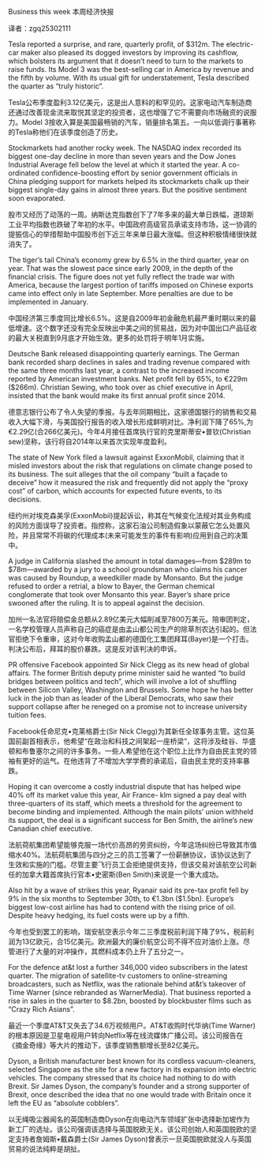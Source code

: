 Business this week
本周经济快报

译者：zgq25302111

Tesla reported a surprise, and rare, quarterly profit, of $312m. The electric-car maker also pleased its dogged investors by improving its cashflow, which bolsters its argument that it doesn’t need to turn to the markets to raise funds. Its Model 3 was the best-selling car in America by revenue and the fifth by volume. With its usual gift for understatement, Tesla described the quarter as “truly historic”.

Tesla公布季度盈利3.12亿美元，这是出人意料的和罕见的。这家电动汽车制造商还通过改善现金流来取悦其坚定的投资者，这也增强了它不需要向市场融资的说服力。Model 3按收入算是美国最畅销的汽车，销量排名第五。一向以低调行事著称的Tesla称他们在该季度创造了历史。

Stockmarkets had another rocky week. The NASDAQ index recorded its biggest one-day decline in more than seven years and the Dow Jones Industrial Average fell below the level at which it started the year. A co-ordinated confidence-boosting effort by senior government officials in China pledging support for markets helped its stockmarkets chalk up their biggest single-day gains in almost three years. But the positive sentiment soon evaporated. 

股市又经历了动荡的一周。纳斯达克指数创下了7年多来的最大单日跌幅，道琼斯工业平均指数也跌破了年初的水平。中国政府高级官员承诺支持市场，这一协调的提振信心的举措帮助中国股市创下近三年来单日最大涨幅。但这种积极情绪很快就消失了。

The tiger’s tail
China’s economy grew by 6.5% in the third quarter, year on year. That was the slowest pace since early 2009, in the depth of the financial crisis. The figure does not yet fully reflect the trade war with America, because the largest portion of tariffs imposed on Chinese exports came into effect only in late September. More penalties are due to be implemented in January.

中国经济第三季度同比增长6.5%。这是自2009年初金融危机最严重时期以来的最低增速。这个数字还没有完全反映出中美之间的贸易战，因为对中国出口产品征收的最大关税直到9月底才开始生效。更多的处罚将于明年1月实施。

Deutsche Bank released disappointing quarterly earnings. The German bank recorded sharp declines in sales and trading revenue compared with the same three months last year, a contrast to the increased income reported by American investment banks. Net profit fell by 65%, to €229m ($266m). Christian Sewing, who took over as chief executive in April, insisted that the bank would make its first annual profit since 2014.

德意志银行公布了令人失望的季报。与去年同期相比，这家德国银行的销售和交易收入大幅下滑，与美国投行报告的收入增长形成鲜明对比。净利润下降了65%,为€2.29亿(合266亿美元)。今年4月接任首席执行官的克里斯蒂安•普钦(Christian sew)坚称，该行将自2014年以来首次实现年度盈利。

The state of New York filed a lawsuit against ExxonMobil, claiming that it misled investors about the risk that regulations on climate change posed to its business. The suit alleges that the oil company “built a façade to deceive” how it measured the risk and frequently did not apply the “proxy cost” of carbon, which accounts for expected future events, to its decisions.

纽约州对埃克森美孚(ExxonMobil)提起诉讼，称其在气候变化法规对其业务构成的风险方面误导了投资者。指控称，这家石油公司制造假象以蒙蔽它怎么处置风险，并且常常不将碳的代理成本(未来可能发生的事件有影响)应用到自己的决策中。

A judge in California slashed the amount in total damages—from $289m to $78m—awarded by a jury to a school groundsman who claims his cancer was caused by Roundup, a weedkiller made by Monsanto. But the judge refused to order a retrial, a blow to Bayer, the German chemical conglomerate that took over Monsanto this year. Bayer’s share price swooned after the ruling. It is to appeal against the decision.

加州一名法官将赔偿金总额从2.89亿美元大幅削减至7800万美元。陪审团判定，一名学校管理人员声称自己的癌症是由孟山都公司生产的除草剂农达引起的。但法官拒绝下令重审，这对今年收购孟山都的德国化工集团拜耳(Bayer)是一个打击。判决公布后，拜耳的股价暴跌。这是反对该判决的申诉。

PR offensive
Facebook appointed Sir Nick Clegg as its new head of global affairs. The former British deputy prime minister said he wanted “to build bridges between politics and tech”, which will involve a lot of shuffling between Silicon Valley, Washington and Brussels. Some hope he has better luck in the job than as leader of the Liberal Democrats, who saw their support collapse after he reneged on a promise not to increase university tuition fees.

Facebook任命尼克•克莱格爵士(Sir Nick Clegg)为其新任全球事务主管。这位英国前副首相表示，他希望“在政治和科技之间架起一座桥梁”，这将涉及硅谷、华盛顿和布鲁塞尔之间的许多事务。一些人希望他在这个职位上比作为自由民主党的领袖有更好的运气。在他违背了不增加大学学费的承诺后，自由民主党的支持率暴跌。

Hoping it can overcome a costly industrial dispute that has helped wipe 40% off its market value this year, Air France- klm signed a pay deal with three-quarters of its staff, which meets a threshold for the agreement to become binding and implemented. Although the main pilots’ union withheld its support, the deal is a significant success for Ben Smith, the airline’s new Canadian chief executive.

法航荷航集团希望能够克服一场代价高昂的劳资纠纷，今年这场纠纷已导致其市值缩水40%。法航荷航集团与四分之三的员工签署了一份薪酬协议，该协议达到了生效和实施的门槛。尽管主要飞行员工会拒绝提供支持，但该交易对该航空公司新任的加拿大籍首席执行官本•史密斯(Ben Smith)来说是一个重大成功。

Also hit by a wave of strikes this year, Ryanair said its pre-tax profit fell by 9% in the six months to September 30th, to €1.3bn ($1.5bn). Europe’s biggest low-cost airline has had to contend with the rising price of oil. Despite heavy hedging, its fuel costs were up by a fifth.

今年也受到罢工的影响，瑞安航空表示今年二三季度税前利润下降了9%，税前利润为13亿欧元，合15亿美元。欧洲最大的廉价航空公司不得不应对油价上涨。尽管进行了大量的对冲操作，其燃料成本仍上升了五分之一。

For the defence
at&t lost a further 346,000 video subscribers in the latest quarter. The migration of satellite-tv customers to online-streaming broadcasters, such as Netflix, was the rationale behind at&t’s takeover of Time Warner (since rebranded as WarnerMedia). That business reported a rise in sales in the quarter to $8.2bn, boosted by blockbuster films such as “Crazy Rich Asians”.

最近一个季度AT&T又失去了34.6万视频用户。AT&T收购时代华纳(Time Warner)的根本原因是卫星电视用户转向Netflix等在线流媒体广播公司。该公司报告在《摘金奇缘》等大片的推动下，该季度销售额增长至82亿美元。

Dyson, a British manufacturer best known for its cordless vacuum-cleaners, selected Singapore as the site for a new factory in its expansion into electric vehicles. The company stressed that its choice had nothing to do with Brexit. Sir James Dyson, the company’s founder and a strong supporter of Brexit, once described the idea that no one would trade with Britain once it left the EU as “absolute cobblers”.

以无绳吸尘器闻名的英国制造商Dyson在向电动汽车领域扩张中选择新加坡作为新工厂的选址。该公司强调该选择与英国脱欧无关。该公司创始人和英国脱欧的坚定支持者詹姆斯•戴森爵士(Sir James Dyson)曾表示一旦英国脱欧就没人与英国贸易的说法纯粹是胡扯。